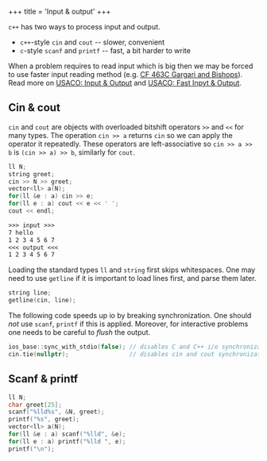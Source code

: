 +++
title = 'Input & output'
+++

`c++` has two ways to process input and output.

* `c++`-style `cin` and `cout` -- slower, convenient
* `c`-style `scanf` and `printf` -- fast, a bit harder to write

When a problem requires to read input which is big then we may be forced to use faster input reading method (e.g. [CF 463C Gargari and Bishops](https://codeforces.com/problemset/problem/463/C)).
Read more on [USACO: Input & Output](https://usaco.guide/general/input-output) and [USACO: Fast Inpyt & Output](https://usaco.guide/general/fast-io).

## Cin & cout

`cin` and `cout` are objects with overloaded bitshift operators `>>` and `<<` for many types.
The operation `cin >> a` returns `cin` so we can apply the operator it repeatedly.
These operators are left-associative so `cin >> a >> b` is `(cin >> a) >> b`, similarly for `cout`.

<div class="multicols">
<div class="col50">

```cpp
ll N;
string greet;
cin >> N >> greet;
vector<ll> a(N);
for(ll &e : a) cin >> e;
for(ll e : a) cout << e << ' ';
cout << endl;
```

</div>
<div class="col50">

```txt
>>> input >>>
7 hello
1 2 3 4 5 6 7
<<< output <<<
1 2 3 4 5 6 7 
```

</div>
</div>

Loading the standard types `ll` and `string` first skips whitespaces.
One may need to use `getline` if it is important to load lines first, and parse them later.

```cpp
string line;
getline(cin, line);
```

The following code speeds up io by breaking synchronization.
One should *not* use `scanf`, `printf` if this is applied.
Moreover, for interactive problems one needs to be careful to *flush* the output.

```cpp
ios_base::sync_with_stdio(false); // disables C and C++ i/o synchronization
cin.tie(nullptr);                 // disables cin and cout synchronization
```

## Scanf & printf

```cpp
ll N;
char greet[25];
scanf("%lld%s", &N, greet);
printf("%s", greet);
vector<ll> a(N);
for(ll &e : a) scanf("%lld", &e);
for(ll e : a) printf("%lld ", e);
printf("\n");
```
